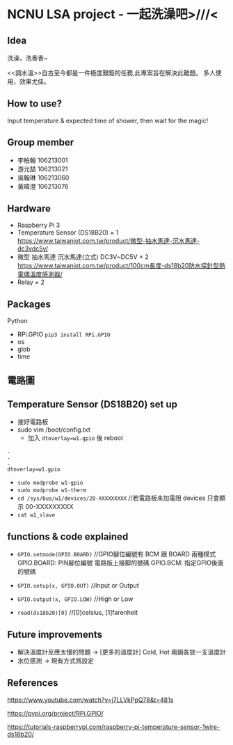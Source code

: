 NCNU LSA project - 一起洗澡吧>///<
===
## Idea
洗澡，洗香香~ 

<<調水溫>>自古至今都是一件極度艱鉅的任務,此專案旨在解決此難題。
多人使用，效果尤佳。

## How to use?
Input temperature & expected time of shower, then wait for the magic!

## Group member
- 李柏翰 106213001
- 游允喆 106213021
- 吳翰琳 106213060
- 黃暐澄 106213076

## Hardware
  - Raspberry Pi 3
  - Temperature Sensor (DS18B20) × 1          https://www.taiwaniot.com.tw/product/微型-抽水馬達-沉水馬達-dc3vdc5v/
  - 微型 抽水馬達 沉水馬達(立式) DC3V~DC5V × 2    https://www.taiwaniot.com.tw/product/100cm長度-ds18b20防水探針型熱電偶溫度感測器/
  - Relay × 2

## Packages
Python
  - RPi.GPIO  ```pip3 install RPi.GPIO```
  - os
  - glob
  - time

## 電路圖

## Temperature Sensor (DS18B20) set up
 - 接好電路板
 - sudo vim /boot/config.txt
    - 加入 ```dtoverlay=w1.gpio``` 後 reboot
 ```=
 .
 .
 .
 dtoverlay=w1.gpio
 ```
 - ```sudo modprobe w1-gpio ```
 - ```sudo modprobe w1-therm```
 - ```cd /sys/bus/w1/devices/28-XXXXXXXXX```    //若電路板未加電阻 devices 只會顯示 00-XXXXXXXXX
 - ```cat w1_slave```

## functions & code explained
  - ```GPIO.setmode(GPIO.BOARD)```  //GPIO腳位編號有 BCM 跟 BOARD 兩種模式
                                GPIO.BOARD: PIN腳位編號  電路版上接脚的號碼  GPIO.BCM: 指定GPIO後面的號碼
  - ```GPIO.setup(x, GPIO.OUT)```   //Input or Output
  - ```GPIO.output(x, GPIO.LOW)```  //High or Low
  
  - ```read(ds18b20)[0]```          //[0]celsius, [1]farenheit
  
## Future improvements
  - 解決溫度計反應太慢的問題 → [更多的溫度計] Cold, Hot 兩鍋各放一支溫度計
  - 水位感測 → 現有方式爲設定

## References
  https://www.youtube.com/watch?v=j7LLVkPpQ78&t=481s
  
  https://pypi.org/project/RPi.GPIO/
  
  https://tutorials-raspberrypi.com/raspberry-pi-temperature-sensor-1wire-ds18b20/
  
